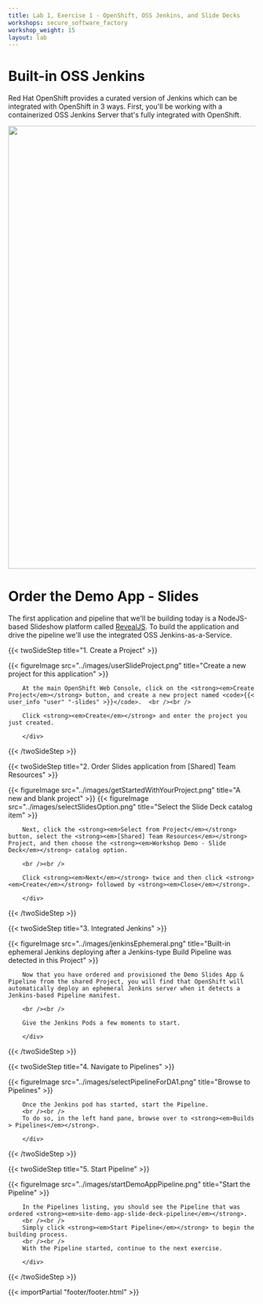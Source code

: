 ```yaml
---
title: Lab 1, Exercise 1 - OpenShift, OSS Jenkins, and Slide Decks
workshops: secure_software_factory
workshop_weight: 15
layout: lab
---
```


# Built-in OSS Jenkins
Red Hat OpenShift provides a curated version of Jenkins which can be integrated with OpenShift in 3 ways.  First, you'll be working with a containerized OSS Jenkins Server that's fully integrated with OpenShift.

<img src="../images/jenkins_integrated.png" width="900" />

# Order the Demo App - Slides
The first application and pipeline that we'll be building today is a NodeJS-based Slideshow platform called [RevealJS][1].
To build the application and drive the pipeline we'll use the integrated OSS Jenkins-as-a-Service.

{{< twoSideStep title="1. Create a Project" >}}
        <div class="col-sm-12 col-lg-8">
                {{< figureImage src="../images/userSlideProject.png" title="Create a new project for this application" >}}
        </div>
        <div class="col-sm-12 col-lg-4">

        At the main OpenShift Web Console, click on the <strong><em>Create Project</em></strong> button, and create a new project named <code>{{< user_info "user" "-slides" >}}</code>.  <br /><br />

        Click <strong><em>Create</em></strong> and enter the project you just created.

        </div>
{{< /twoSideStep >}}

{{< twoSideStep title="2. Order Slides application from [Shared] Team Resources" >}}
        <div class="col-sm-12 col-lg-8">
                {{< figureImage src="../images/getStartedWithYourProject.png" title="A new and blank project" >}}
                {{< figureImage src="../images/selectSlidesOption.png" title="Select the Slide Deck catalog item" >}}
        </div>
        <div class="col-sm-12 col-lg-4">

        Next, click the <strong><em>Select from Project</em></strong> button, select the <strong><em>[Shared] Team Resources</em></strong> Project, and then choose the <strong><em>Workshop Demo - Slide Deck</em></strong> catalog option.

        <br /><br />

        Click <strong><em>Next</em></strong> twice and then click <strong><em>Create</em></strong> followed by <strong><em>Close</em></strong>.

        </div>
{{< /twoSideStep >}}

{{< twoSideStep title="3. Integrated Jenkins" >}}
        <div class="col-sm-12 col-lg-8">
                {{< figureImage src="../images/jenkinsEphemeral.png" title="Built-in ephemeral Jenkins deploying after a Jenkins-type Build Pipeline was detected in this Project" >}}
        </div>
        <div class="col-sm-12 col-lg-4">

        Now that you have ordered and provisioned the Demo Slides App & Pipeline from the shared Project, you will find that OpenShift will automatically deploy an ephemeral Jenkins server when it detects a Jenkins-based Pipeline manifest.

        <br /><br />

        Give the Jenkins Pods a few moments to start.

        </div>
{{< /twoSideStep >}}

{{< twoSideStep title="4. Navigate to Pipelines" >}}
        <div class="col-sm-12 col-lg-8">
                {{< figureImage src="../images/selectPipelineForDA1.png" title="Browse to Pipelines" >}}
        </div>
        <div class="col-sm-12 col-lg-4">

        Once the Jenkins pod has started, start the Pipeline.
        <br /><br />
        To do so, in the left hand pane, browse over to <strong><em>Builds > Pipelines</em></strong>.

        </div>
{{< /twoSideStep >}}

{{< twoSideStep title="5. Start Pipeline" >}}
        <div class="col-sm-12 col-lg-8">
                {{< figureImage src="../images/startDemoAppPipeline.png" title="Start the Pipeline" >}}
        </div>
        <div class="col-sm-12 col-lg-4">

        In the Pipelines listing, you should see the Pipeline that was ordered <strong><em>site-demo-app-slide-deck-pipeline</em></strong>.  
        <br /><br />
        Simply click <strong><em>Start Pipeline</em></strong> to begin the building process.
        <br /><br />
        With the Pipeline started, continue to the next exercise.

        </div>
{{< /twoSideStep >}}

[1]: https://revealjs.com/

{{< importPartial "footer/footer.html" >}}
